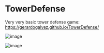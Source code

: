 # TowerDefense
Very very basic tower defense game: https://gerardogalvez.github.io/TowerDefense/

![image](https://github.com/gerardogalvez/TowerDefense/assets/8509232/2ed06097-b94e-4d9d-81ca-0d790481e6a4)

![image](https://github.com/gerardogalvez/TowerDefense/assets/8509232/92301674-89f2-4dd7-b7a7-783c53bd6256)
